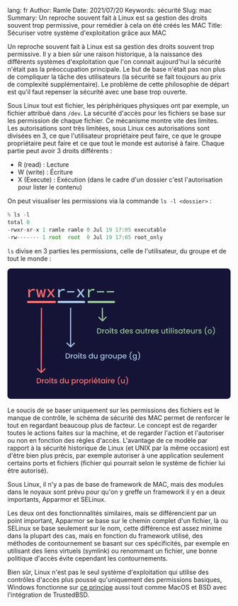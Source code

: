 lang: fr
Author: Ramle 
Date: 2021/07/20
Keywords: sécurité
Slug: mac
Summary: Un reproche souvent fait à Linux est sa gestion des droits souvent trop permissive, pour remédier à cela on été créés les MAC
Title: Sécuriser votre système d'exploitation grâce aux MAC

Un reproche souvent fait à Linux est sa gestion des droits souvent trop permissive. Il y a bien sûr une raison historique, à la naissance des différents systèmes d'exploitation que l'on connait aujourd'hui la sécurité n'était pas la préoccupation principale. Le but de base n'était pas non plus de compliquer la tâche des utilisateurs (la sécurité se fait toujours au prix de complexité supplémentaire). Le problème de cette philosophie de départ est qu'il faut repenser la sécurité avec une base trop ouverte.

Sous Linux tout est fichier, les périphériques physiques ont par exemple, un fichier attribué dans `/dev`. La sécurité d'accès pour les fichiers se base sur les permission de chaque fichier. Ce mécanisme montre vite des limites. Les autorisations sont très limitées, sous Linux ces autorisations sont divisées en 3, ce que l'utilisateur propriétaire peut faire, ce que le groupe propriétaire peut faire et ce que tout le monde est autorisé à faire. Chaque partie peut avoir 3 droits différents :

- R (read) : Lecture
- W (write) : Écriture
- X (Execute) : Exécution (dans le cadre d'un dossier c'est l'autorisation pour lister le contenu)

On peut visualiser les permissions via la commande `ls -l <dossier>` :

```jsx
% ls -l
total 0
-rwxr-xr-x 1 ramle ramle 0 Jul 19 17:05 executable
-rw------- 1 root  root  0 Jul 19 17:05 root_only
```

`ls` divise en 3 parties les permissions, celle de l'utilisateur, du groupe et de tout le monde :

![Détails des droits affichés par LS](/static/img/mac/ls(2).webp)

Le soucis de se baser uniquement sur les permissions des fichiers est le manque de contrôle, le schéma de sécurité des MAC permet de renforcer le tout en regardant beaucoup plus de facteur. Le concept est de regarder toutes le actions faites sur la machine, et de regarder l'action et l'autoriser ou non en fonction des règles d'accès. L'avantage de ce modèle par rapport à la sécurité historique de Linux (et UNIX par la même occasion) est d'être bien plus précis, par exemple autoriser à une application seulement certains ports et fichiers (fichier qui pourrait selon le système de fichier lui être autorisé).

Sous Linux, il n'y a pas de base de framework de MAC, mais des modules dans le noyaux sont prévu pour qu'on y greffe un framework il y en a deux importants, Apparmor et SELinux.

Les deux ont des fonctionnalités similaires, mais se différencient par un point important, Apparmor se base sur le chemin complet d'un fichier, là ou SELinux se base seulement sur le nom, cette différence est assez minime dans la plupart des cas, mais en fonction du framework utilisé, des méthodes de contournement se basant sur ces spécificités, par exemple en utilisant des liens virtuels (symlink) ou renommant un fichier, une bonne politique d'accès évite cependant les contournements.

Bien sûr, Linux n'est pas le seul système d'exploitation qui utilise des contrôles d'accès plus poussé qu'uniquement des permissions basiques, Windows fonctionne sur [ce principe](https://ilearned.eu.org/secu_windows.html) aussi tout comme MacOS et BSD avec l'intégration de TrustedBSD.
